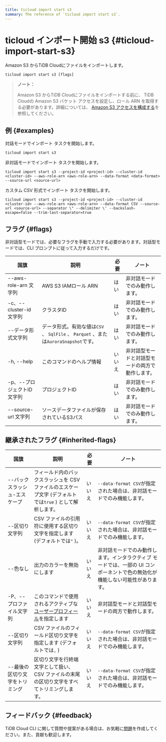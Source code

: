 ```yaml
---
title: ticloud import start s3
summary: The reference of `ticloud import start s3`.
---
```


# ticloud インポート開始 s3 {#ticloud-import-start-s3}

Amazon S3 からTiDB Cloudにファイルをインポートします。

```shell
ticloud import start s3 [flags]
```

> **ノート：**
>
> Amazon S3 からTiDB Cloudにファイルをインポートする前に、 TiDB Cloudの Amazon S3 バケット アクセスを設定し、ロール ARN を取得する必要があります。詳細については、 [<a href="/tidb-cloud/config-s3-and-gcs-access.md#configure-amazon-s3-access">Amazon S3 アクセスを構成する</a>](/tidb-cloud/config-s3-and-gcs-access.md#configure-amazon-s3-access)を参照してください。

## 例 {#examples}

対話モードでインポート タスクを開始します。

```shell
ticloud import start s3
```

非対話モードでインポート タスクを開始します。

```shell
ticloud import start s3 --project-id <project-id> --cluster-id <cluster-id> --aws-role-arn <aws-role-arn> --data-format <data-format> --source-url <source-url>
```

カスタム CSV 形式でインポート タスクを開始します。

```shell
ticloud import start s3 --project-id <project-id> --cluster-id <cluster-id> --aws-role-arn <aws-role-arn> --data-format CSV --source-url <source-url> --separator \" --delimiter \' --backslash-escape=false --trim-last-separator=true
```

## フラグ {#flags}

非対話型モードでは、必要なフラグを手動で入力する必要があります。対話型モードでは、CLI プロンプトに従って入力するだけです。

| 国旗                  | 説明                                                               | 必要  | ノート                      |
| ------------------- | ---------------------------------------------------------------- | --- | ------------------------ |
| --aws-role-arn 文字列  | AWS S3 IAMロール ARN                                                | はい  | 非対話モードでのみ動作します。          |
| -c、--cluster-id 文字列 | クラスタID                                                           | はい  | 非対話モードでのみ動作します。          |
| --データ形式文字列          | データ形式。有効な値は`CSV` 、 `SqlFile` 、 `Parquet` 、または`AuroraSnapshot`です。 | はい  | 非対話モードでのみ動作します。          |
| -h, --help          | このコマンドのヘルプ情報                                                     | いいえ | 非対話型モードと対話型モードの両方で動作します。 |
| -p、--プロジェクトID文字列    | プロジェクトID                                                         | はい  | 非対話モードでのみ動作します。          |
| --source-url 文字列    | ソースデータファイルが保存されているS3パス                                           | はい  | 非対話モードでのみ動作します。          |

## 継承されたフラグ {#inherited-flags}

| 国旗               | 説明                                                                                                                                      | 必要  | ノート                                                               |
| ---------------- | --------------------------------------------------------------------------------------------------------------------------------------- | --- | ----------------------------------------------------------------- |
| --バックスラッシュ-エスケープ | フィールド内のバックスラッシュを CSV ファイルのエスケープ文字 (デフォルトでは`true` ) として解析します。                                                                            | いいえ | `--data-format CSV`が指定された場合は、非対話モードでのみ機能します。                      |
| --区切り文字列         | CSV ファイルの引用符に使用する区切り文字を指定します (デフォルトでは`"` )。                                                                                             | いいえ | `--data-format CSV`が指定された場合は、非対話モードでのみ機能します。                      |
| --色なし            | 出力のカラーを無効にします                                                                                                                           | いいえ | 非対話モードでのみ動作します。インタラクティブ モードでは、一部の UI コンポーネントで色の無効化が機能しない可能性があります。 |
| -P、--プロファイル文字列   | このコマンドで使用されるアクティブな[<a href="/tidb-cloud/cli-reference.md#user-profile">ユーザープロフィール</a>](/tidb-cloud/cli-reference.md#user-profile)を指定します | いいえ | 非対話型モードと対話型モードの両方で動作します。                                          |
| --区切り文字列         | CSV ファイルのフィールド区切り文字を指定します (デフォルトでは`,` )                                                                                                 | いいえ | `--data-format CSV`が指定された場合は、非対話モードでのみ機能します。                      |
| --最後の区切り文字をトリミング | 区切り文字を行終端文字として扱い、CSV ファイルの末尾の区切り文字をすべてトリミングします。                                                                                         | いいえ | `--data-format CSV`が指定された場合は、非対話モードでのみ機能します。                      |

## フィードバック {#feedback}

TiDB Cloud CLI に関して質問や提案がある場合は、お気軽に[<a href="https://github.com/tidbcloud/tidbcloud-cli/issues/new/choose">問題</a>](https://github.com/tidbcloud/tidbcloud-cli/issues/new/choose)を作成してください。また、貢献も歓迎します。
